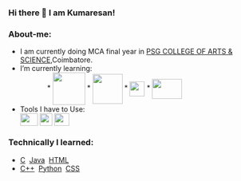 ### Hi there 👋 I am Kumaresan!

<!--
**dev-kumaresan/dev-kumaresan** is a ✨ _special_ ✨ repository because its `README.md` (this file) appears on your GitHub profile.

Here are some ideas to get you started:

- 🔭 I’m currently working on ...
- 
- 👯 I’m looking to collaborate on ...
- 🤔 I’m looking for help with ...
- 💬 Ask me about ...
- 📫 How to reach me: ...
- 😄 Pronouns: ...
- ⚡ Fun fact: ...
-->
### About-me:
* I am currently doing MCA final year in <a href="https://www.psgcas.ac.in/">PSG COLLEGE OF ARTS & SCIENCE</a>,Coimbatore.<br>
* I’m currently learning:<div><a href="https://expressjs.com/"> <img align="center" src="https://user-images.githubusercontent.com/100152824/162625076-09d1adc9-5e3b-453c-8373-2adcfd4671bc.jpg" height="12" width="50"></a>
        * <a href="https://www.mongodb.com/"><img align="center" src="https://user-images.githubusercontent.com/100152824/162767836-c60ec2aa-8d63-4132-b673-e2a0df1e7ffd.png" height="65" width="65"></a>
        * <a href="https://developer.mozilla.org/en-US/docs/Web/CSS"><img align="center" src="https://user-images.githubusercontent.com/100152824/162918915-9433a4ee-f477-4849-ba0f-f00d5d8542d5.png" height="60" width="60"></a>
        * <a href="https://git-scm.com/"><img align="center" src="https://user-images.githubusercontent.com/100152824/162920041-071a7c78-b267-460c-a89e-3415fb8618a1.png" height="30" width="30"></a>
        * <a href="https://www.shellscript.sh/"><img align="center" src="https://user-images.githubusercontent.com/100152824/163177458-4cea711f-b11f-4394-8386-8a52b74a03cd.png" height="40" width="60"></a></div>
* Tools I have to Use:<div><a href="https://code.visualstudio.com/docs"><img align="center" src="https://user-images.githubusercontent.com/100152824/163002380-4a98edf1-7d49-4e7e-96e0-6961ed21e1c4.png" height="25" width="35"></a>
          <a href="https://git-scm.com/"><img align="center" src="https://user-images.githubusercontent.com/100152824/162920041-071a7c78-b267-460c-a89e-3415fb8618a1.png" height="25" width="25"></a>
          <a href="https://robomongo.org/"><img align="center" src="https://user-images.githubusercontent.com/100152824/163003450-fce5fa85-f1b6-4361-b46a-3bfae9cc5f75.png" height="25" width="30"></a>
### Technically I learned:
* <a href="https://www.cprogramming.com/">C</a>&nbsp;&nbsp;<a href="https://www.w3schools.com/java/">Java</a>&nbsp;&nbsp;<a href="https://www.w3schools.com/html/">HTML</a><br>
* <a href="https://www.w3schools.com/CPP/default.asp">C++</a>&nbsp;&nbsp;<a href="https://docs.python.org/3/tutorial/">Python</a>&nbsp;&nbsp;<a href="https://www.w3schools.com/css/">CSS</a>
           


